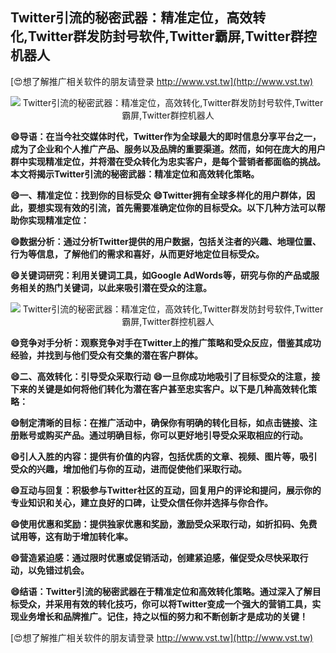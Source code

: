 ## **Twitter引流的秘密武器：精准定位，高效转化,Twitter群发防封号软件,Twitter霸屏,Twitter群控机器人**

[😍想了解推广相关软件的朋友请登录 http://www.vst.tw](http://www.vst.tw)

 <center><img src="https://vst.tw/MP4/tuiguang/png/1.png" alt="Twitter引流的秘密武器：精准定位，高效转化,Twitter群发防封号软件,Twitter霸屏,Twitter群控机器人"></center>

**😄导语：在当今社交媒体时代，Twitter作为全球最大的即时信息分享平台之一，成为了企业和个人推广产品、服务以及品牌的重要渠道。然而，如何在庞大的用户群中实现精准定位，并将潜在受众转化为忠实客户，是每个营销者都面临的挑战。本文将揭示Twitter引流的秘密武器：精准定位和高效转化策略。**

**😄一、精准定位：找到你的目标受众**
**😄Twitter拥有全球多样化的用户群体，因此，要想实现有效的引流，首先需要准确定位你的目标受众。以下几种方法可以帮助你实现精准定位：**

**😄数据分析：通过分析Twitter提供的用户数据，包括关注者的兴趣、地理位置、行为等信息，了解他们的需求和喜好，从而更好地定位目标受众。**

**😄关键词研究：利用关键词工具，如Google AdWords等，研究与你的产品或服务相关的热门关键词，以此来吸引潜在受众的注意。**

 <center><img src="https://vst.tw/MP4/tuiguang/png/4.png" alt="Twitter引流的秘密武器：精准定位，高效转化,Twitter群发防封号软件,Twitter霸屏,Twitter群控机器人"></center>

**😄竞争对手分析：观察竞争对手在Twitter上的推广策略和受众反应，借鉴其成功经验，并找到与他们受众有交集的潜在客户群体。**

**😄二、高效转化：引导受众采取行动**
**😄一旦你成功地吸引了目标受众的注意，接下来的关键是如何将他们转化为潜在客户甚至忠实客户。以下是几种高效转化策略：**

**😄制定清晰的目标：在推广活动中，确保你有明确的转化目标，如点击链接、注册账号或购买产品。通过明确目标，你可以更好地引导受众采取相应的行动。**

**😄引人入胜的内容：提供有价值的内容，包括优质的文章、视频、图片等，吸引受众的兴趣，增加他们与你的互动，进而促使他们采取行动。**

**😄互动与回复：积极参与Twitter社区的互动，回复用户的评论和提问，展示你的专业知识和关心，建立良好的口碑，让受众信任你并选择与你合作。**

**😄使用优惠和奖励：提供独家优惠和奖励，激励受众采取行动，如折扣码、免费试用等，这有助于增加转化率。**

**😄营造紧迫感：通过限时优惠或促销活动，创建紧迫感，催促受众尽快采取行动，以免错过机会。**

**😄结语：Twitter引流的秘密武器在于精准定位和高效转化策略。通过深入了解目标受众，并采用有效的转化技巧，你可以将Twitter变成一个强大的营销工具，实现业务增长和品牌推广。记住，持之以恒的努力和不断创新才是成功的关键！**

[😍想了解推广相关软件的朋友请登录 http://www.vst.tw](http://www.vst.tw)



